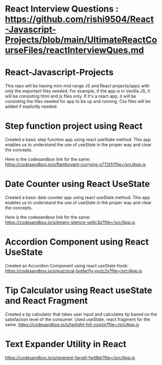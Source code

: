 # React Interview Questions : https://github.com/rishi9504/React-Javascript-Projects/blob/main/UltimateReactCourseFiles/reactInterviewQues.md

# React-Javascript-Projects
This repo will be having mini-mid range JS and React projects/apps with only the important files needed. For example, if the app is in Vanilla JS, it will be consisting html and js files only. If it's a react app, it will be consisting the files needed for app to be up and running. Css files will be added if explicitly needed.


# Step function project using React

Created a basic step function app using react useState method. This app enables us to understand the use of useState in the proper way and clear the concepts.

Here is the codesandbox link for the same: https://codesandbox.io/s/flamboyant-currying-s772t5?file=/src/App.js 

# Date Counter using React UseState

Created a basic date counter  app using react useState method. This app enables us to understand the use of useState in the proper way and clear the concepts.

Here is the codesandbox link for the same: https://codesandbox.io/s/empty-silence-vp9c3p?file=/src/App.js


# Accordion Component using React UseState 

Created an Accordion Component using react useState Hook: https://codesandbox.io/s/quizzical-butterfly-pyzc2s?file=/src/App.js 

# Tip Calculator using React useState and React Fragment

Created a tip calculator that takes user input and calculates tip based on the satisfaction level of the 
consumer. Used useState, react fragment for the same. https://codesandbox.io/s/twilight-hill-zzsjzn?file=/src/App.js 


# Text Expander Utility in React
https://codesandbox.io/s/reverent-farrell-fwt8kk?file=/src/App.js 
